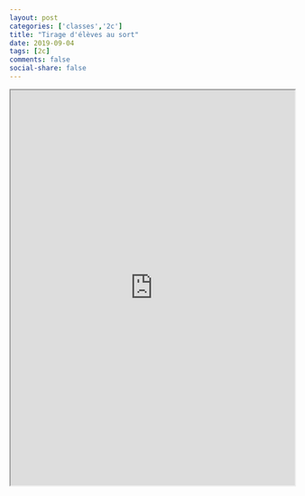 ```yaml
---
layout: post 
categories: ['classes','2c']
title: "Tirage d'élèves au sort"
date: 2019-09-04
tags: [2c]
comments: false
social-share: false
---
```

<iframe height="700px" width="100%" src="https://repl.it/@moussatat/secondeC?lite=true&outputonly=1"></iframe>
